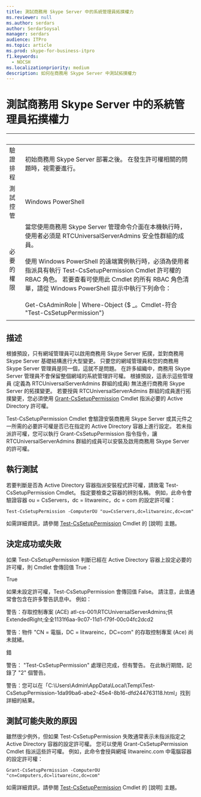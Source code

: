 ```yaml
---
title: 測試商務用 Skype Server 中的系統管理員拓撲權力
ms.reviewer: null
ms.author: serdars
author: SerdarSoysal
manager: serdars
audience: ITPro
ms.topic: article
ms.prod: skype-for-business-itpro
f1.keywords:
  - NOCSH
ms.localizationpriority: medium
description: 如何在商務用 Skype Server 中測試拓撲權力
---
```


# <a name="testing-admin-topology-rights-in-skype-for-business-server"></a>測試商務用 Skype Server 中的系統管理員拓撲權力

|&nbsp; |&nbsp; |
|--|--|
|驗證排程|初始商務用 Skype Server 部署之後。 在發生許可權相關的問題時，視需要進行。|
|測試控管|Windows PowerShell|
|必要的權限|當您使用商務用 Skype Server 管理命令介面在本機執行時，使用者必須是 RTCUniversalServerAdmins 安全性群組的成員。<br/><br/>使用 Windows PowerShell 的遠端實例執行時，必須為使用者指派具有執行 Test-CsSetupPermission Cmdlet 許可權的 RBAC 角色。 若要查看可使用此 Cmdlet 的所有 RBAC 角色清單，請從 Windows PowerShell 提示中執行下列命令：<br/><br/>Get-CsAdminRole \| Where-Object {$ _。Cmdlet-符合 "Test-CsSetupPermission"}|
|||

## <a name="description"></a>描述

根據預設，只有網域管理員可以啟用商務用 Skype Server 拓撲，並對商務用 Skype Server 基礎結構進行大型變更。 只要您的網域管理員和您的商務用 Skype Server 管理員是同一個，這就不是問題。 在許多組織中，商務用 Skype Server 管理員不會保留整個網域的系統管理許可權。 根據預設，這表示這些管理員 (定義為 RTCUniversalServerAdmins 群組的成員) 無法進行商務用 Skype Server 的拓撲變更。 若要授與 RTCUniversalServerAdmins 群組的成員進行拓撲變更，您必須使用 [Grant-CsSetupPermission](/powershell/module/skype/Grant-CsSetupPermission) Cmdlet 指派必要的 Active Directory 許可權。
 
Test-CsSetupPermission Cmdlet 會驗證安裝商務用 Skype Server 或其元件之一所需的必要許可權是否已在指定的 Active Directory 容器上進行設定。 若未指派許可權，您可以執行 Grant-CsSetupPermission 指令指令，讓 RTCUniversalServerAdmins 群組的成員可以安裝及啟用商務用 Skype Server 的許可權。

## <a name="running-the-test"></a>執行測試

若要判斷是否為 Active Directory 容器指派安裝程式許可權，請致電 Test-CsSetupPermission Cmdlet。 指定要檢查之容器的辨別名稱。 例如，此命令會驗證容器 ou = CsServers，dc = litwareinc，dc = com 的設定許可權：

`Test-CsSetupPermission -ComputerOU "ou=CsServers,dc=litwareinc,dc=com"`

如需詳細資訊，請參閱 [Test-CsSetupPermission](/powershell/module/skype/Test-CsSetupPermission) Cmdlet 的 [說明] 主題。

## <a name="determining-success-or-failure"></a>決定成功或失敗

如果 Test-CsSetupPermission 判斷已經在 Active Directory 容器上設定必要的許可權，則 Cmdlet 會傳回值 True：

True 

如果未設定許可權，Test-CsSetupPermission 會傳回值 False。 請注意，此值通常會包含在許多警告訊息中。 例如：

警告：存取控制專案 (ACE) atl-cs-001\RTCUniversalServerAdmins;供ExtendedRight;全全1131f6aa-9c07-11d1-f79f-00c04fc2dcd2 

警告：物件 "CN = 電腦，DC = litwareinc，DC=com" 的存取控制專案 (Ace) 尚未就緒。 

錯 

警告： "Test-CsSetupPermission" 處理已完成，但有警告。 在此執行期間，記錄了 "2" 個警告。 

警告：您可以在「C:\Users\Admin\AppData\Local\Temp\Test-CsSetupPermission-1da99ba6-abe2-45e4-8b16-dfd244763118.html」找到詳細的結果。 

## <a name="reasons-why-the-test-might-have-failed"></a>測試可能失敗的原因

雖然很少例外，但如果 Test-CsSetupPermission 失敗通常表示未指派指定之 Active Directory 容器的設定許可權。 您可以使用 Grant-CsSetupPermission Cmdlet 指派這些許可權。 例如，此命令會授與網域 litwareinc.com 中電腦容器的設定許可權：

`Grant-CsSetupPermission -ComputerOU "cn=Computers,dc=litwareinc,dc=com"`

如需詳細資訊，請參閱 [Test-CsSetupPermission](/powershell/module/skype/Test-CsSetupPermission) Cmdlet 的 [說明] 主題。